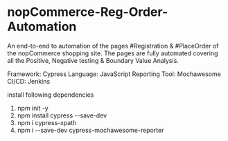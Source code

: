 # nopCommerce-Reg-Order-Automation

An end-to-end to automation of the pages #Registration & #PlaceOrder of the nopCommerce shopping site. The pages are fully automated covering all the Positive, Negative testing & Boundary Value Analysis.

Framework: Cypress
Language: JavaScript
Reporting Tool: Mochawesome
CI/CD: Jenkins

install following dependencies

1. npm init -y
2. npm install cypress --save-dev
3. npm i cypress-xpath
4. npm i --save-dev cypress-mochawesome-reporter
